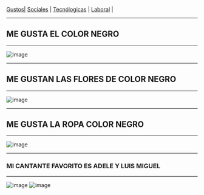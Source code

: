 
[Gustos](./Gustos.md)| [Sociales](./Sociales.md) | [Tecnólogicas](./Tecnólogicas.md) | [Laboral](./Laboral.md) |
___
## ME GUSTA EL COLOR NEGRO
___
![image](https://user-images.githubusercontent.com/99773679/156663206-d6299762-3ba3-4145-85f0-108a1758c412.png)
___
## ME GUSTAN LAS FLORES DE COLOR NEGRO
___
![image](https://user-images.githubusercontent.com/99773679/156663677-bb93a3a8-e270-4965-b0df-0dd99f5978f8.png)
___
## ME GUSTA LA ROPA COLOR NEGRO
___
![image](https://user-images.githubusercontent.com/99773679/156663775-85afee0e-327b-44a0-aa1e-4a71492876d3.png)
___
### MI CANTANTE FAVORITO ES ADELE Y LUIS MIGUEL 
___
![image](https://user-images.githubusercontent.com/99773679/156667351-4eafae95-b4e1-4d33-b6e2-6086d7063fbe.png) ![image](https://user-images.githubusercontent.com/99773679/156669215-2bbdb7e7-de5e-4077-aa65-51209cf42081.png)

